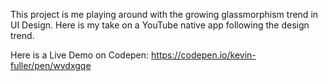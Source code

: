 
This project is me  playing around with the growing glassmorphism trend in UI Design. Here is my take on a YouTube native app following the design trend. 

Here is a Live Demo on Codepen: https://codepen.io/kevin-fuller/pen/wvdxgqe 
